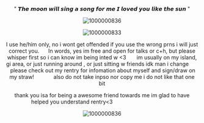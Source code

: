  <p align="center"


" 𝙏𝙝𝙚 𝙢𝙤𝙤𝙣 𝙬𝙞𝙡𝙡 𝙨𝙞𝙣𝙜 𝙖 𝙨𝙤𝙣𝙜 𝙛𝙤𝙧 𝙢𝙚 𝙄 𝙡𝙤𝙫𝙚𝙙 𝙮𝙤𝙪 𝙡𝙞𝙠𝙚 𝙩𝙝𝙚 𝙨𝙪𝙣 "

 <p align="center"


![1000000836](https://github.com/user-attachments/assets/7fe84c76-9d3a-41ed-b937-d0f0f54209e2)

 <p align="center"

![1000000833](https://github.com/user-attachments/assets/be163f7b-c16a-478a-a04a-bf4d8e3075a5)

 <p align="center"
  
‎I use he/him only, no i wont get offended if you use the wrong prns i will just correct you. ‎ ‎ ‎ ‎ ‎ ‎‎In words, yes im free and open for talks or c+h, but please whisper first so i can know im being inted w <3 ‎ ‎ ‎ ‎ ‎ ‎ ‎ ‎im usually on my island, gi area, or just running around , or just sitting w friends idk man i change  ‎ ‎ ‎ ‎ ‎ ‎ ‎ please check out my rentry for infomation about myself and sign/draw on my straw!  ‎ ‎ ‎ ‎ ‎ ‎ ‎ ‎ ‎ ‎ ‎ ‎ ‎also do not take inpso nor copy me i do not like that one bit

 <p align="center"

thank you isa for being a awesome friend towards me im glad to have helped you understand rentry<3 ‎ ‎ ‎ ‎ ‎ ‎ ‎ ‎ ‎ ‎ ‎ ‎ ‎ ‎ ‎ ‎ ‎ ‎ ‎ ‎ ‎ ‎ ‎ ‎ ‎ ‎ ‎ ‎ ‎ ‎ ‎ ‎  ‎ ‎ ‎ ‎ ‎‎ ‎ ‎ ‎ ‎ ‎ ‎ ‎ ‎ ‎ 

 <p align="center"


![1000000836](https://github.com/user-attachments/assets/b3057ef9-dde9-47be-ba8b-1a92fdb79b70)





